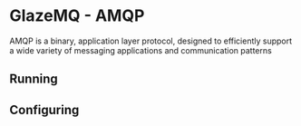 # GlazeMQ - AMQP

AMQP is a binary, application layer protocol, designed to efficiently support a wide variety of messaging applications and communication patterns

## Running

## Configuring
